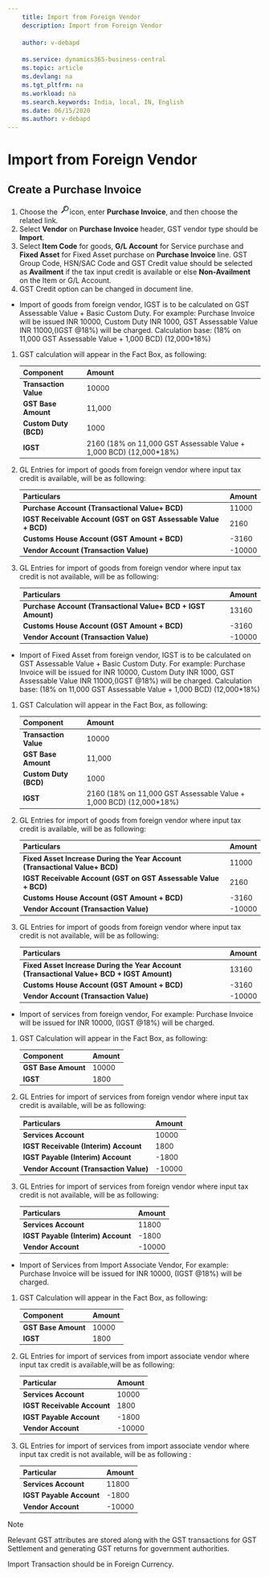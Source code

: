 ```yaml
---
    title: Import from Foreign Vendor
    description: Import from Foreign Vendor

    author: v-debapd

    ms.service: dynamics365-business-central
    ms.topic: article
    ms.devlang: na
    ms.tgt_pltfrm: na
    ms.workload: na
    ms.search.keywords: India, local, IN, English
    ms.date: 06/15/2020
    ms.author: v-debapd
---
```

# Import from Foreign Vendor

## Create a Purchase Invoice

1. Choose the ![img](image/search.jpg)icon, enter **Purchase Invoice**, and then choose the related link.
2. Select **Vendor** on **Purchase Invoice** header, GST vendor type should be **Import**.
3. Select **Item Code** for goods, **G/L Account** for Service purchase and **Fixed Asset** for Fixed Asset purchase on **Purchase Invoice** line. GST Group Code, HSN/SAC Code and GST Credit value should be selected as **Availment** if the tax input credit is available or else **Non-Availment** on the Item or G/L Account.
4. GST Credit option can be changed in document line.

- Import of goods from foreign vendor, IGST is to be calculated on GST Assessable Value + Basic Custom Duty. For example: Purchase Invoice will be issued INR 10000, Custom Duty INR 1000, GST Assessable Value INR 11000,(IGST @18%) will be charged. Calculation base: (18% on 11,000 GST Assessable Value + 1,000 BCD) (12,000*18%)

1. GST calculation will appear in the Fact Box, as following:
    
    |Component|Amount|
    |----------------------------------|---------------------------------------|  
    |**Transaction Value**|10000|
    |**GST Base Amount**|11,000|
    |**Custom Duty (BCD)**|1000|  
    |**IGST**|2160 (18% on 11,000 GST Assessable Value + 1,000 BCD) (12,000*18%)|  


2. GL Entries for import of goods from foreign vendor where input tax credit is available, will be as following:
    
    |Particulars|Amount|
    |----------------------------------|---------------------------------------|  
    |**Purchase Account (Transactional Value+ BCD)**|11000|  
    |**IGST Receivable Account (GST on GST Assessable Value + BCD)**|2160| 
    |**Customs House Account (GST Amount + BCD)**|-3160|
    |**Vendor Account (Transaction Value)**|-10000|

3. GL Entries for import of goods from foreign vendor where input tax credit is not available, will be as following:
    
    |Particulars|Amount|
    |----------------------------------|---------------------------------------|  
    |**Purchase Account (Transactional Value+ BCD + IGST Amount)**|13160|  
    |**Customs House Account (GST Amount + BCD)**|-3160|
    |**Vendor Account (Transaction Value)**|-10000|


- Import of Fixed Asset from foreign vendor, IGST is to be calculated on GST Assessable Value + Basic Custom Duty. For example: Purchase Invoice will be issued for INR 10000, Custom Duty INR 1000, GST Assessable Value INR 11000,(IGST @18%) will be charged. Calculation base: (18% on 11,000 GST Assessable Value + 1,000 BCD) (12,000*18%)

1. GST Calculation will appear in the Fact Box, as following:
    
    |Component|Amount|
    |----------------------------------|---------------------------------------|  
    |**Transaction Value**|10000|
    |**GST Base Amount**|11,000|
    |**Custom Duty (BCD)**|1000|  
    |**IGST**|2160 (18% on 11,000 GST Assessable Value + 1,000 BCD) (12,000*18%)|  

2. GL Entries for import of goods from foreign vendor where input tax credit is available, will be as following:
    
    |Particulars|Amount|
    |----------------------------------|---------------------------------------|  
    |**Fixed Asset Increase During the Year Account (Transactional Value+ BCD)**|11000|  
    |**IGST Receivable Account (GST on GST Assessable Value + BCD)**|2160| 
    |**Customs House Account (GST Amount + BCD)**|-3160|
    |**Vendor Account (Transaction Value)**|-10000|

3. GL Entries for import of goods from foreign vendor where input tax credit is not available, will be as following:
    
    |Particulars|Amount|
    |----------------------------------|---------------------------------------|  
    |**Fixed Asset Increase During the Year Account (Transactional Value+ BCD + IGST Amount)**|13160|  
    |**Customs House Account (GST Amount + BCD)**|-3160|
    |**Vendor Account (Transaction Value)**|-10000|


- Import of services from foreign vendor, For example: Purchase Invoice will be issued for INR 10000, (IGST @18%) will be charged.

1. GST Calculation will appear in the Fact Box, as following:
    
    |Component|Amount|
    |----------------------------------|---------------------------------------|  
    |**GST Base Amount**|10000|
    |**IGST**|1800|  

2. GL Entries for import of services from foreign vendor where input tax credit is available, will be as following:
    
    |Particulars|Amount|
    |----------------------------------|---------------------------------------|  
    |**Services Account**|10000|  
    |**IGST Receivable (Interim) Account**|1800|
    |**IGST Payable (Interim) Account**|-1800|
    |**Vendor Account (Transaction Value)**|-10000|

3. GL Entries for import of services from foreign vendor where input tax credit is not available, will be as following:
    
    |Particulars|Amount|
    |----------------------------------|---------------------------------------|  
    |**Services Account**|11800|  
    |**IGST Payable (Interim) Account**|-1800|
    |**Vendor Account**|-10000|


- Import of Services from Import Associate Vendor, For example: Purchase Invoice will be issued for INR 10000, (IGST @18%) will be charged.

1. GST Calculation will appear in the Fact Box, as following:
    
    |Component|Amount|
    |----------------------------------|---------------------------------------|  
    |**GST Base Amount**|10000|
    |**IGST**|1800|

2. GL Entries for import of services from import associate vendor where input tax credit is available,will be as following:
    
    |Particular|Amount|
    |----------------------------------|---------------------------------------|  
    |**Services Account**|10000|  
    |**IGST Receivable Account**|1800|
    |**IGST Payable Account**|-1800|
    |**Vendor Account**|-10000|

3. GL Entries for import of services from import associate vendor where input tax credit is not available, will be as following :
    
    |Particular|Amount|
    |----------------------------------|---------------------------------------|  
    |**Services Account**|11800|  
    |**IGST Payable Account**|-1800|
    |**Vendor Account**|-10000|

> [!NOTE]
> Relevant GST attributes are stored along with the GST transactions for GST Settlement and generating GST returns for government authorities.
>
> Import Transaction should be in Foreign Currency.